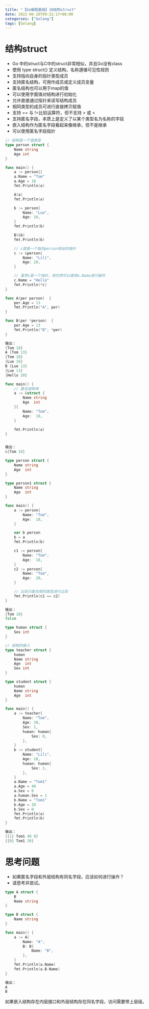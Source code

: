 ```yaml
---
title: "【Go编程基础】10结构struct"
date: 2022-06-26T09:32:17+08:00
categories: ["Golang"]
tags: [Golang]
---
```

# 结构struct
- Go 中的struct与C中的struct非常相似，并且Go没有class
- 使用 type <Name> struct{} 定义结构，名称遵循可见性规则
- 支持指向自身的指针类型成员
- 支持匿名结构，可用作成员或定义成员变量
- 匿名结构也可以用于map的值
- 可以使用字面值对结构进行初始化
- 允许直接通过指针来读写结构成员
- 相同类型的成员可进行直接拷贝赋值
- 支持 == 与 !=比较运算符，但不支持 > 或 <
- 支持匿名字段，本质上是定义了以某个类型名为名称的字段
- 嵌入结构作为匿名字段看起来像继承，但不是继承
- 可以使用匿名字段指针

```go
// 结构是一个值类型
type person struct {
	Name string
	Age int
}

func main() {
	a := person{}
	a.Name = "Tom"
	a.Age = 18
	fmt.Println(a)

	A(a)
	fmt.Println(a)

	b := person{
		Name: "Lue",
		Age: 16,
	}
	fmt.Println(b)

	B(&b)
	fmt.Println(b)

	// c就是一个指向person地址的指针
	c := &person{
		Name: "Lili",
		Age: 20,
	}

	// 虽然c是一个指针，但仍然可以使用a.Name进行操作
	c.Name = "Hello"
	fmt.Println(*c)
}

func A(per person)  {
	per.Age = 13
	fmt.Println("A", per)
}

func B(per *person)  {
	per.Age = 13
	fmt.Println("B", *per)
}

输出：
{Tom 18}
A {Tom 13}
{Tom 18}
{Lue 16}
B {Lue 13}
{Lue 13}
{Hello 20}
```

```go
func main() {
    // 匿名结构体
	a := &struct {
		Name string
		Age  int
	}{
		Name: "Tom",
		Age:  18,
	}

	fmt.Println(a)
}


输出：
&{Tom 18}
```

```go
type person struct {
	Name string
	Age  int
}

type person1 struct {
	Name string
	Age  int
}

func main() {
	a := person{
		Name: "Tom",
		Age:  18,
	}

	var b person
	b = a
	fmt.Println(b)

	c1 := person{
		Name: "Tom",
		Age:  18,
	}
	c2 := person{
		Name: "Tom",
		Age:  20,
	}

	// 比较只能在相同类型进行比较
	fmt.Println(c1 == c2)
}

输出：
{Tom 18}
false
```

```go
type human struct {
	Sex int
}

// 结构的嵌入
type teacher struct {
	human
	Name string
	Age  int
	Sex int
}

type student struct {
	human
	Name string
	Age  int
}

func main() {
	a := teacher{
		Name: "Tom",
		Age: 30,
		Sex: 1,
		human: human{
			Sex: 0,
		},
	}
	b := student{
		Name: "Lili",
		Age: 18,
		human: human{
			Sex: 1,
		},
	}
	a.Name = "Tom1"
	a.Age = 40
	a.Sex = 0
	a.human.Sex = 1
	b.Name = "Tom1"
	b.Age = 20
	b.Sex = 0
	fmt.Println(a)
	fmt.Println(b)
}

输出：
{{1} Tom1 40 0}
{{0} Tom1 20}
```

# 思考问题
- 如果匿名字段和外层结构有同名字段，应该如何进行操作？
- 请思考并尝试。

```go
type A struct {
	B
	Name string
}

type B struct {
	Name string
}

func main() {
	a := A{
		Name: "A",
		B: B{
			Name: "B",
		},
	}
	fmt.Println(a.Name)
	fmt.Println(a.B.Name)
}

输出：
A
B
```

如果嵌入结构存在内层接口和外层结构存在同名字段，访问需要带上层级。
